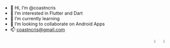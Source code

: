 - 👋 Hi, I’m @coastncris
- 👀 I’m interested in Flutter and Dart
- 🌱 I’m currently learning 
- 💞️ I’m looking to collaborate on Android Apps
- 📫 coastncris@gmail.com

<div float="left" align="right">
  <img alt="flutter-icon" width="5%" src="https://cdn.icon-icons.com/icons2/2107/PNG/512/file_type_flutter_icon_130599.png">
  <img alt="dart-icon" width="5%" src="https://user-images.githubusercontent.com/26507463/53453892-49908900-3a04-11e9-9dce-77ed3d694326.png">
</div>
